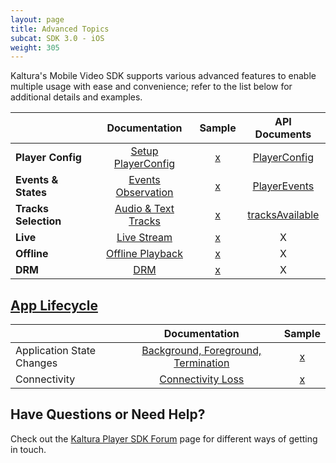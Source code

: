 ```yaml
---
layout: page
title: Advanced Topics
subcat: SDK 3.0 - iOS
weight: 305
---
```


Kaltura's Mobile Video SDK supports various advanced features to enable multiple usage with ease and convenience; refer to the list below for additional details and examples.




|                    |      Documentation                        | Sample | API Documents                                    |
|:-------------------|:-----------------------------------------:|:------:|:-------------------------------------------:|
|**Player Config**   |[Setup PlayerConfig][playerConfigDocs]     | [x]()  | [PlayerConfig][playerConfigSwiftDocs]       |
|**Events & States** |[Events Observation][eventsObservationDocs]| [x]()  | [PlayerEvents][eventsObservationSwiftDocs]  |
|**Tracks Selection**|[Audio & Text Tracks][Audio&TextTracksDocs]| [x]()  | [tracksAvailable][Audio&TextTracksSwiftDocs]|
|**Live**            |[Live Stream][Live Stream Docs]            | [x]()  | X                                           |
|**Offline**         |[Offline Playback][Offline Playback Docs]  | [x]()  | X                                           |
|**DRM**             |[DRM]                                      | [x]()  | X                                           |

[playerConfigDocs]:/api-docs/Mobile-Video-Player-SDKs/v3_iOS_PlayerConfig.html
[playerConfigSwiftDocs]:https://kaltura.github.io/playkit/api/ios/Classes/PlayerConfig.html 
[eventsObservationDocs]:/api-docs/Mobile-Video-Player-SDKs/v3_iOS_EventsAndStates.html
[eventsObservationSwiftDocs]:https://kaltura.github.io/playkit/api/ios/Classes/PlayerEvents.html
[Audio&TextTracksDocs]:/api-docs/Mobile-Video-Player-SDKs/v3_iOS_TracksSelection.html
[Audio&TextTracksSwiftDocs]: https://kaltura.github.io/playkit/api/ios/Classes/PlayerEvents/tracksAvailable.html#/s:FCC7PlayKit12PlayerEvents15tracksAvailablecFT6tracksCS_8PKTracks_S1_
[Live Stream Docs]:/api-docs/Mobile-Video-Player-SDKs/v3_iOS_Live.html
[Live Stream SwiftDocs]: http://
[Offline Playback Docs]:/api-docs/Mobile-Video-Player-SDKs/v3_iOS_Offline.html
[Offline Playback SwiftDocs]: http://
[DRM]: v3_iOS_DRM


## [App Lifecycle](h/api-docs/Mobile-Video-Player-SDKs/v3_iOS_AppLifecycle.html)  
 

|                           |         Documentation                                            | Sample |
|:--------------------------|:----------------------------------------------------------------:|:------:|
| Application State Changes | [Background, Foreground, Termination][application-state-changes] | [x]()  |
| Connectivity              | [Connectivity Loss][connectivityLoss]                            | [x]()  |

[application-state-changes]: /api-docs/Mobile-Video-Player-SDKs/v3_iOS_AppLifecycle.html#application-state-changes
[connectivityLoss]: /api-docs/Mobile-Video-Player-SDKs/v3_iOS_AppLifecycle.html#connectivity



## Have Questions or Need Help?

Check out the [Kaltura Player SDK Forum](https://forum.kaltura.org/c/playkit) page for different ways of getting in touch.
 	
